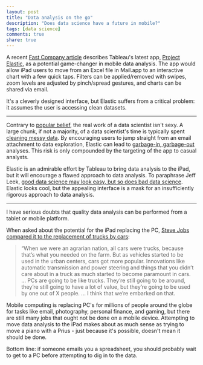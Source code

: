 ```yaml
---
layout: post
title: "Data analysis on the go"
description: "Does data science have a future in mobile?"
tags: [data science]
comments: true
share: true  
---
```


A recent [Fast Company article][tableau] describes Tableau's latest app, [Project Elastic][elastic], as a potential game-changer in mobile data analysis. The app would allow iPad users to move from an Excel file in Mail.app to an interactive chart with a few quick taps. Filters can be applied/removed with swipes, zoom levels are adjusted by pinch/spread gestures, and charts can be shared via email.

It's a cleverly designed interface, but Elastic suffers from a critical problem: it assumes the user is accessing clean datasets. 

---

Contrary to [popular belief][datasexy], the real work of a data scientist isn't sexy. A large chunk, if not a majority, of a data scientist's time is typically spent [cleaning messy data][dataclean]. By encouraging users to jump straight from an email attachment to data exploration, Elastic can lead to [garbage-in, garbage-out][gigo] analyses. This risk is only compounded by the targeting of the app to casual analysts. 

Elastic is an admirable effort by Tableau to bring data analysis to the iPad, but it will encourage a flawed approach to data analysis. To paraphrase Jeff Leek, [good data science may look easy, but so does bad data science][goodscience]. Elastic looks cool, but the appealing interface is a mask for an insufficiently rigorous approach to data analysis.

---

I have serious doubts that quality data analysis can be performed from a tablet or mobile platform. 

When asked about the potential for the iPad replacing the PC, [Steve Jobs compared it to the replacement of trucks by cars][trucks]: 

>“When we were an agrarian nation, all cars were trucks, because that’s what you needed on the farm. But as vehicles started to be used in the urban centers, cars got more popular. Innovations like automatic transmission and power steering and things that you didn’t care about in a truck as much started to become paramount in cars. … PCs are going to be like trucks. They’re still going to be around, they’re still going to have a lot of value, but they’re going to be used by one out of X people. … I think that we’re embarked on that. 

Mobile computing is replacing PC's for millions of people around the globe for tasks like email, photography, personal finance, and gaming, but there are still many jobs that ought not be done on a mobile device.  Attempting to move data analysis to the iPad makes about as much sense as trying to move a piano with a Prius - just because it's possible, doesn't mean it should be done. 

Bottom line: if someone emails you a spreadsheet, you should probably wait to get to a PC before attempting to dig in to the data. 

[tableau]: http://www.fastcompany.com/3042357/tableau-elastic-tinder-like-data-visualization

[elastic]: http://www.tableau.com/be-elastic

[datasexy]: https://hbr.org/2012/10/data-scientist-the-sexiest-job-of-the-21st-century/

[dataclean]: http://www.nytimes.com/2014/08/18/technology/for-big-data-scientists-hurdle-to-insights-is-janitor-work.html?_r=1

[goodscience]: http://simplystatistics.org/2015/03/17/data-science-done-well-looks-easy-and-that-is-a-big-problem-for-data-scientists/

[gigo]: https://en.wikipedia.org/wiki/Garbage_in,_garbage_out

[trucks]: http://allthingsd.com/20100601/steve-jobs-session/